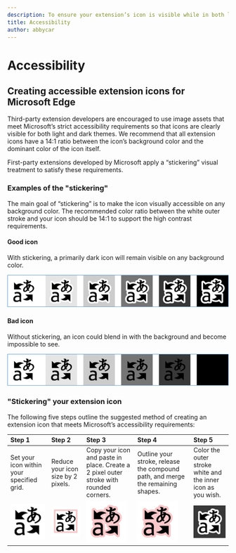 ```yaml
---
description: To ensure your extension’s icon is visible while in both light and dark mode, follow the accessibility guide.
title: Accessibility
author: abbycar
---
```


# Accessibility


## Creating accessible extension icons for Microsoft Edge

Third-party extension developers are encouraged to use image assets that meet Microsoft’s strict accessibility requirements so that icons are clearly visible for both light and dark themes. We recommend that all extension icons have a 14:1 ratio between the icon’s background color and the dominant color of the icon itself.


First-party extensions developed by Microsoft apply a “stickering” visual treatment to satisfy these requirements.

### Examples of the "stickering"

The main goal of “stickering” is to make the icon visually accessible on any background color. The recommended color ratio between the white outer stroke and your icon should be 14:1 to support the high contrast requirements.

#### Good icon
With stickering, a primarily dark icon will remain visible on any background color.


![image of icon being visible on any background color](./../media/accessibility-light-to-dark-good.png)

#### Bad icon
Without stickering, an icon could blend in with the background and become impossible to see.


![image of icon blending into black background](./../media/accessibility-light-to-dark-bad.png)

### "Stickering" your extension icon

The following five steps outline the suggested method of creating an extension icon that meets Microsoft’s accessibility requirements:

Step 1 | Step 2 | Step 3 | Step 4 | Step 5
:---- | :----- | :------ | :------ | :------
Set your icon within your specified grid.	| Reduce your icon size by 2 pixels. | Copy your icon and paste in place. Create a 2 pixel outer stroke with rounded corners. | Outline your stroke, release the compound path, and merge the remaining shapes.	| Color the outer stroke white and the inner icon as you wish.
![step1](./../media/accessibility-step1.png) |![step2](./../media/accessibility-step2.png) | ![step3](./../media/accessibility-step3.png) | ![step4](./../media/accessibility-step4.png) | ![step5](./../media/accessibility-step5.png)
